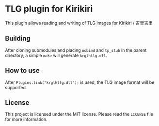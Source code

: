 # TLG plugin for Kirikiri

This plugin allows reading and writing of TLG images for Kirikiri / 吉里吉里

## Building

After cloning submodules and placing `ncbind` and `tp_stub` in the parent directory, a simple `make` will generate `krglhtlg.dll`.

## How to use

After `Plugins.link("krglhtlg.dll");` is used, the TLG image format will be supported.

## License

This project is licensed under the MIT license. Please read the `LICENSE` file for more information.
